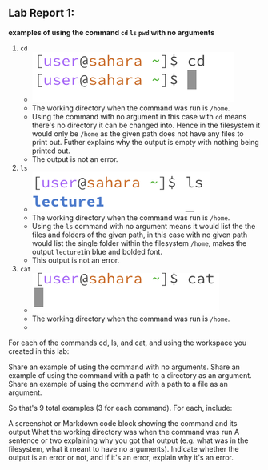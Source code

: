 Lab Report 1:
---
**examples of using the command `cd` `ls` `pwd` with no arguments**
1. `cd`
   * ![Image](cd.png)
   * The working directory when the command was run is `/home`.
   * Using the command with no argument in this case with `cd` means there's no directory it can be changed into. Hence in the filesystem it would only be `/home` as the given path does not have any files to print out. Futher explains why the output is empty with nothing being printed out.
   * The output is not an error.
2. `ls`
   * ![Image](ls.png)
   * The working directory when the command was run is `/home`.
   * Using the `ls` command with no argument means it would list the the files and folders of the given path, in this case with no given path would list the single folder within the filesystem `/home`, makes the output `lecture1`in blue and bolded font.
   * This output is not an error.
3. `cat`
   * ![Image](cat.png)
   * The working directory when the command was run is `/home`.
   * 
  





For each of the commands cd, ls, and cat, and using the workspace you created in this lab:

Share an example of using the command with no arguments.
Share an example of using the command with a path to a directory as an argument.
Share an example of using the command with a path to a file as an argument.

So that's 9 total examples (3 for each command). For each, include:

A screenshot or Markdown code block showing the command and its output
What the working directory was when the command was run
A sentence or two explaining why you got that output (e.g. what was in the filesystem, what it meant to have no arguments).
Indicate whether the output is an error or not, and if it's an error, explain why it's an error.
